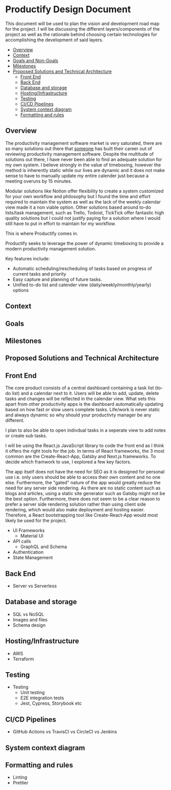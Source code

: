 # Productify Design Document

This document will be used to plan the vision and development road map for the project. I will be discussing the different layers/components of the project as well as the rationale behind choosing certain technologies for accomplishing the development of said layers.

-   [Overview](#overview)
-   [Context](#context)
-   [Goals and Non-Goals](#goals)
-   [Milestones](#milestones)
-   [Proposed Solutions and Technical Architecture](#solutions)
    -   [Front End](#front-end)
    -   [Back End](#back-end)
    -   [Database and storage](#db-and-storage)
    -   [Hosting/Infrastructure](#hosting/infra)
    -   [Testing](#testing)
    -   [CI/CD Pipelines](#pipelines)
    -   [System context diagram](#system-context-diagram)
    -   [Formatting and rules](#formatting)

## <a name="overview"></a>Overview

The productivity management software market is very saturated, there are so many solutions out there that <a href="https://www.keepproductive.com/">someone</a> has built their career out of reviewing productivity management software. Despite the multitude of solutions out there, I have never been able to find an adequate solution for my own system. I believe strongly in the value of timeboxing, however the method is inherently static while our lives are dynamic and it does not make sense to have to manually update my entire calender just because a meeting overuns by 15 minutes.

Modular solutions like Notion offer flexibility to create a system customized for your own workflow and philosophy but I found the time and effort required to maintain the system as well as the lack of the weekly calendar view made it a non viable option. Other solutions based around to-do lists/task management, such as Trello, Todoist, TickTick offer fantastic high quality solutions but I could not justify paying for a solution where I would still have to put in effort to maintain for my workflow.

This is where Productify comes in.

Productify seeks to leverage the power of dynamic timeboxing to provide a modern productivity management solution.

Key features include:

-   Automatic scheduling/rescheduling of tasks based on progress of current tasks and priority
-   Easy capture and planning of future tasks.
-   Unified to-do list and calender view (daily/weekly/monthly/yearly) options

## <a name="context"></a>Context

## <a name="goals"></a>Goals

## <a name="milestones"></a>Milestones

## <a name="solutions"></a>Proposed Solutions and Technical Architecture

## <a name="front-end"></a>Front End

The core product consists of a central dashboard containing a task list (to-do list) and a calendar next to it. Users will be able to add, update, delete tasks and changes will be reflected in the calendar view. What sets this apart from other productivity apps is the dashboard automatically updating based on how fast or slow users complete tasks. Life/work is never static and always dynamic so why should your productivty manager be any different.

I plan to also be able to open indivdual tasks in a seperate view to add notes or create sub tasks.

I will be using the React.js JavaScript library to code the front end as I think it offers the right tools for the job. In terms of React frameworks, the 3 most common are the Create-React-App, Gatsby and Next.js frameworks. To decide which framwork to use, I explored a few key factors.

The app itself does not have the need for SEO as it is designed for personal use i.e. only users should be able to access their own content and no one else. Furthermore, the "gated" nature of the app would greatly reduce the need for any server side rendering. As there are no static content such as blogs and articles, using a static site generator such as Gatsby might not be the best option. Furthermore, there does not seem to be a clear reason to prefer a server side rendering solution rather than using client side rendering, which would also make deployment and hosting easier. Therefore, a React bootstrapping tool like Create-React-App would most likely be used for the project.

-   UI Frameworks
    -   Material UI
-   API calls
    -   GraphQL and Schema
-   Authentication
-   State Management

## <a name="back-end"></a>Back End

-   Server vs Serverless

## <a name="db-and-storage"></a>Database and storage

-   SQL vs NoSQL
-   Images and files
-   Schema design

## <a name="hosting/infra"></a>Hosting/Infrastructure

-   AWS
-   Terraform

## <a name="testing"></a>Testing

-   Testing
    -   Unit testing
    -   E2E integration tests
    -   Jest, Cypress, Storybook etc

## <a name="pipelines"></a>CI/CD Pipelines

-   GitHub Actions vs TravisCI vs CircleCI vs Jenkins

## <a name="system-context-diagram"></a>System context diagram

## <a name="formatting"></a>Formatting and rules

-   Linting
-   Prettier
